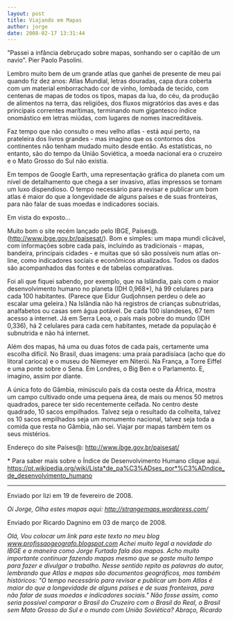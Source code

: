 ```yaml
---
layout: post
title: Viajando em Mapas
author: jorge
date: 2008-02-17 13:31:44
---
```

"Passei a infância debruçado sobre mapas, sonhando ser o capitão de um navio". Pier Paolo Pasolini.

Lembro muito bem de um grande atlas que ganhei de presente de meu pai quando fiz dez anos: Atlas Mundial, letras douradas, capa dura coberta com um material emborrachado cor de vinho, lombada de tecido, com centenas de mapas de todos os tipos, mapas da lua, do céu, da produção de alimentos na terra, das religiões, dos fluxos migratórios das aves e das principais correntes marítimas, terminando num gigantesco índice onomástico em letras miúdas, com lugares de nomes inacreditáveis.

Faz tempo que não consulto o meu velho atlas - está aqui perto, na prateleira dos livros grandes -  mas imagino que os contornos dos continentes não tenham mudado muito desde então. As estatísticas, no entanto, são do tempo da União Soviética, a moeda nacional era o cruzeiro e o Mato Grosso do Sul não existia.

Em tempos de Google Earth, uma representação gráfica do planeta com um nível de detalhamento que chega a ser invasivo, atlas impressos se tornam um luxo dispendioso. O tempo necessário para revisar e publicar um bom atlas é maior do que a longevidade de alguns países e de suas fronteiras, para não falar de suas moedas e indicadores sociais.

Em vista do exposto...

Muito bom o site recém lançado pelo IBGE, Países@. (http://www.ibge.gov.br/paisesat/).  Bom e simples: um mapa mundi clicável, com informações sobre cada país, incluindo as tradicionais - mapas, bandeira, principais cidades - e muitas que só são possíveis num atlas on-line, como indicadores sociais e econômicos atualizados. Todos os dados são acompanhados das fontes e de tabelas comparativas.

Foi ali que fiquei sabendo, por exemplo, que na Islândia, país com o maior desenvolvimento humano no planeta (IDH 0,968*), há 99 celulares para cada 100 habitantes. (Parece que Eidur Gudjohnsen perdeu o dele ao escalar uma geleira.) Na Islândia não há registros de crianças subnutridas, analfabetos ou casas sem água potável. De cada 100 islandeses, 67 tem acesso a internet. Já em Serra Leoa, o país mais pobre do mundo (IDH 0,336), há 2 celulares para cada cem habitantes, metade da população é subnutrida e não há internet.

Além dos mapas, há uma ou duas fotos de cada país, certamente uma escolha difícil. No Brasil, duas imagens: uma praia paradisíaca (acho que do litoral carioca) e o museu do Niemeyer em Niterói. Na França, a Torre Eiffel e uma ponte sobre o Sena. Em Londres, o Big Ben e o Parlamento. E, imagino, assim por diante.

A única foto do Gâmbia, minúsculo país da costa oeste da África, mostra um campo cultivado onde uma pequena área, de mais ou menos 50 metros quadrados, parece ter sido recentemente ceifada. No centro deste quadrado, 10 sacos empilhados. Talvez seja o resultado da colheita, talvez os 10 sacos empilhados seja um monumento nacional, talvez seja toda a comida que resta no Gâmbia, não sei. Viajar por mapas também tem os seus mistérios.

Endereço do site Países@:
http://www.ibge.gov.br/paisesat/

\* Para saber mais sobre o Índice de Desenvolvimento Humano clique aqui.\
https://pt.wikipedia.org/wiki/Lista*de_pa%C3%ADses_por*%C3%ADndice_de_desenvolvimento_humano

- - -

Enviado por lizi em 19 de fevereiro de 2008.

*Oi Jorge, Olha estes mapas aqui: http://strangemaps.wordpress.com/*

Enviado por Ricardo Dagnino em 03 de março de 2008.

*Olá, Vou colocar um link para este texto no meu blog www.profissaogeografo.blogspot.com Achei muito legal a novidade do IBGE e a maneira como Jorge Furtado fala dos mapas. Acho muito importante continuar fazendo mapas mesmo que se gaste muito tempo para fazer e divulgar o trabalho. Nesse sentido repito as palavras do autor, lembrando que Atlas e mapas são documentos geográficos, mas também históricos: "O tempo necessário para revisar e publicar um bom Atlas é maior do que a longevidade de alguns países e de suas fronteiras, para não falar de suas moedas e indicadores sociais." Não fosse assim, como seria possível comparar o Brasil do Cruzeiro com o Brasil do Real, o Brasil sem Mato Grosso do Sul e o mundo com União Soviética? Abraço, Ricardo*